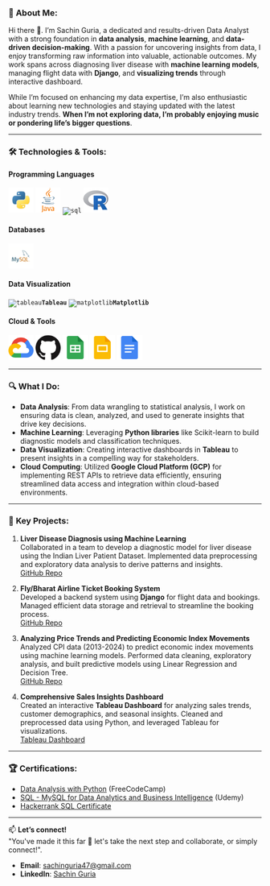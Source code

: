 ### 💼 **About Me:**
Hi there 👋. I’m Sachin Guria, a dedicated and results-driven Data Analyst with a strong foundation in **data analysis**, **machine learning**, and **data-driven decision-making**. With a passion for uncovering insights from data, I enjoy transforming raw information into valuable, actionable outcomes. My work spans across diagnosing liver disease with **machine learning models**, managing flight data with **Django**, and **visualizing trends** through interactive dashboard.

While I’m focused on enhancing my data expertise, I’m also enthusiastic about learning new technologies and staying updated with the latest industry trends. **When I’m not exploring data, I’m probably enjoying music or pondering life’s bigger questions**.

---

### 🛠 **Technologies & Tools:**

#### **Programming Languages**
<code><img height="50" alt="python" src="https://raw.githubusercontent.com/github/explore/master/topics/python/python.png"></code>
<code><img height="50" alt="java" src="https://raw.githubusercontent.com/github/explore/master/topics/java/java.png"></code>
<code><img height="50" alt="sql" src="https://upload.wikimedia.org/wikipedia/commons/8/87/Sql_data_base_with_logo.png"></code>
<code><img height="50" alt="r" src="https://raw.githubusercontent.com/github/explore/master/topics/r/r.png"></code>
#### **Databases**
<code><img height="50" alt="mysql" src="https://raw.githubusercontent.com/github/explore/master/topics/mysql/mysql.png"></code>
#### **Data Visualization**
<code><img height="50" alt="tableau" src="https://img.icons8.com/color/48/000000/tableau-software.png">**Tableau**</code>
<code><img height="50" alt="matplotlib" src="https://upload.wikimedia.org/wikipedia/commons/8/84/Matplotlib_icon.svg">**Matplotlib**</code>
#### **Cloud & Tools**
<code><img height="50" alt="google-cloud" src="https://raw.githubusercontent.com/github/explore/master/topics/google-cloud/google-cloud.png"></code>
<code><img height="50" alt="github" src="https://raw.githubusercontent.com/github/explore/master/topics/github/github.png"></code>
<code><img height="50" alt="google-sheets" src="https://raw.githubusercontent.com/github/explore/master/topics/google-sheets/google-sheets.png"></code>
<code><img height="50" alt="google-slides" src="https://raw.githubusercontent.com/github/explore/master/topics/google-slides/google-slides.png"></code>
<code><img height="50" alt="google-docs" src="https://raw.githubusercontent.com/github/explore/master/topics/google-docs/google-docs.png"></code>

---

### 🔍 **What I Do:**
- **Data Analysis**: From data wrangling to statistical analysis, I work on ensuring data is clean, analyzed, and used to generate insights that drive key decisions.
- **Machine Learning**: Leveraging **Python libraries** like Scikit-learn to build diagnostic models and classification techniques.
- **Data Visualization**: Creating interactive dashboards in **Tableau** to present insights in a compelling way for stakeholders.
- **Cloud Computing**: Utilized **Google Cloud Platform (GCP)** for implementing REST APIs to retrieve data efficiently, ensuring streamlined data access and integration within cloud-based environments.

---

### 🌟 **Key Projects:**
1. **Liver Disease Diagnosis using Machine Learning**  
   Collaborated in a team to develop a diagnostic model for liver disease using the Indian Liver Patient Dataset. Implemented data preprocessing and exploratory data analysis to derive patterns and insights.  
   [GitHub Repo](https://github.com/SachinGuria47/IndianLiverDisease-Diagnosis-MLproject)

2. **Fly/Bharat Airline Ticket Booking System**  
   Developed a backend system using **Django** for flight data and bookings. Managed efficient data storage and retrieval to streamline the booking process.  
   [GitHub Repo](https://github.com/Fly-BharatPROJECT/airline)

3. **Analyzing Price Trends and Predicting Economic Index Movements**  
   Analyzed CPI data (2013-2024) to predict economic index movements using machine learning models. Performed data cleaning, exploratory analysis, and built predictive models using Linear Regression and Decision 
   Tree.  
   [GitHub Repo](https://github.com/SachinGuria47/Analyzing-Price-Trends-and-Predicting-Economic-Index-Movements-using-Machine-Learning)

4. **Comprehensive Sales Insights Dashboard**  
   Created an interactive **Tableau Dashboard** for analyzing sales trends, customer demographics, and seasonal insights. Cleaned and preprocessed data using Python, and leveraged Tableau for visualizations.  
   [Tableau Dashboard](https://public.tableau.com/views/SalesInsights_17275377764190/Dashboard1)

---

### 🏆 **Certifications:**
- [Data Analysis with Python](https://freecodecamp.org/certification/Sachin47/data-analysis-with-python-v7) (FreeCodeCamp)
- [SQL - MySQL for Data Analytics and Business Intelligence](https://www.udemy.com/certificate/UC-45959573-600f-48fb-a54d-6d45f00846bd/) (Udemy)
- [Hackerrank SQL Certificate](https://www.hackerrank.com/certificates/11d1373072f6)

---

📫 **Let’s connect!**  
"You've made it this far 🥳 let's take the next step and collaborate, or simply connect!".

- **Email**: [sachinguria47@gmail.com](mailto:sachinguria47@gmail.com)
- **LinkedIn**: [Sachin Guria](https://www.linkedin.com/in/sachin-guria-data-analyst/)
